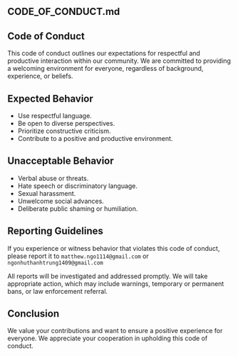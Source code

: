 ## CODE_OF_CONDUCT.md

## Code of Conduct

This code of conduct outlines our expectations for respectful and productive interaction within our community. We are committed to providing a welcoming environment for everyone, regardless of background, experience, or beliefs.

## Expected Behavior

* Use respectful language.
* Be open to diverse perspectives.
* Prioritize constructive criticism.
* Contribute to a positive and productive environment.

## Unacceptable Behavior

* Verbal abuse or threats.
* Hate speech or discriminatory language.
* Sexual harassment.
* Unwelcome social advances.
* Deliberate public shaming or humiliation.

## Reporting Guidelines

If you experience or witness behavior that violates this code of conduct, please report it to `matthew.ngo1114@gmail.com` or `ngonhuthanhtrung1409@gmail.com`

All reports will be investigated and addressed promptly. We will take appropriate action, which may include warnings, temporary or permanent bans, or law enforcement referral.

## Conclusion

We value your contributions and want to ensure a positive experience for everyone. We appreciate your cooperation in upholding this code of conduct.
